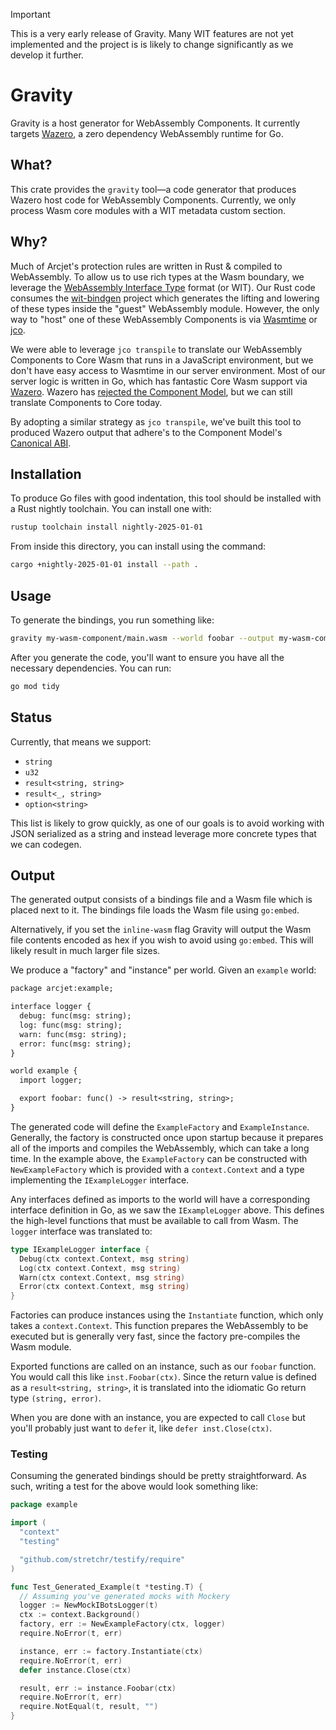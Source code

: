 > [!IMPORTANT]
> This is a very early release of Gravity. Many WIT features are not yet implemented
> and the project is is likely to change significantly as we develop it further.

# Gravity

Gravity is a host generator for WebAssembly Components. It currently targets [Wazero][wazero], a zero dependency WebAssembly runtime for Go.

## What?

This crate provides the `gravity` tool—a code generator that produces Wazero
host code for WebAssembly Components. Currently, we only process Wasm core
modules with a WIT metadata custom section.

## Why?

Much of Arcjet's protection rules are written in Rust & compiled to WebAssembly.
To allow us to use rich types at the Wasm boundary, we leverage the [WebAssembly
Interface Type][wit] format (or WIT). Our Rust code consumes the
[wit-bindgen][wit-bindgen] project which generates the lifting and lowering of
these types inside the "guest" WebAssembly module. However, the only way to
"host" one of these WebAssembly Components is via [Wasmtime][wasmtime] or
[jco][jco].

We were able to leverage `jco transpile` to translate our WebAssembly Components
to Core Wasm that runs in a JavaScript environment, but we don't have easy
access to Wasmtime in our server environment. Most of our server logic is
written in Go, which has fantastic Core Wasm support via [Wazero][wazero].
Wazero has [rejected the Component Model][wazero-component-model], but we can
still translate Components to Core today.

By adopting a similar strategy as `jco transpile`, we've built this tool to
produced Wazero output that adhere's to the Component Model's [Canonical
ABI][canonical-abi].

## Installation

To produce Go files with good indentation, this tool should be installed with a
Rust nightly toolchain. You can install one with:

```bash
rustup toolchain install nightly-2025-01-01
```

From inside this directory, you can install using the command:

```bash
cargo +nightly-2025-01-01 install --path .
```

## Usage

To generate the bindings, you run something like:

```bash
gravity my-wasm-component/main.wasm --world foobar --output my-wasm-component/bots.go
```

After you generate the code, you'll want to ensure you have all the necessary
dependencies. You can run:

```bash
go mod tidy
```

## Status


Currently, that means we support:

- `string`
- `u32`
- `result<string, string>`
- `result<_, string>`
- `option<string>`

This list is likely to grow quickly, as one of our goals is to avoid working
with JSON serialized as a string and instead leverage more concrete types that
we can codegen.

## Output

The generated output consists of a bindings file and a Wasm file which
is placed next to it. The bindings file loads the Wasm file using `go:embed`.

Alternatively, if you set the `inline-wasm` flag Gravity will output the Wasm
file contents encoded as hex if you wish to avoid using `go:embed`. This will likely
result in much larger file sizes.

We produce a "factory" and "instance" per world. Given an `example` world:

```txt
package arcjet:example;

interface logger {
  debug: func(msg: string);
  log: func(msg: string);
  warn: func(msg: string);
  error: func(msg: string);
}

world example {
  import logger;

  export foobar: func() -> result<string, string>;
}
```

The generated code will define the `ExampleFactory` and `ExampleInstance`. Generally,
the factory is constructed once upon startup because it prepares all of the
imports and compiles the WebAssembly, which can take a long time. In the example
above, the `ExampleFactory` can be constructed with `NewExampleFactory` which is
provided with a `context.Context` and a type implementing the `IExampleLogger`
interface.

Any interfaces defined as imports to the world will have a corresponding
interface definition in Go, as we saw the `IExampleLogger` above. This defines the
high-level functions that must be available to call from Wasm. The `logger`
interface was translated to:

```go
type IExampleLogger interface {
  Debug(ctx context.Context, msg string)
  Log(ctx context.Context, msg string)
  Warn(ctx context.Context, msg string)
  Error(ctx context.Context, msg string)
}
```

Factories can produce instances using the `Instantiate` function, which only
takes a `context.Context`. This function prepares the WebAssembly to be executed
but is generally very fast, since the factory pre-compiles the Wasm module.

Exported functions are called on an instance, such as our `foobar` function. You
would call this like
`inst.Foobar(ctx)`. Since
the return value is defined as a `result<string, string>`, it is translated into
the idiomatic Go return type `(string, error)`.

When you are done with an instance, you are expected to call `Close` but you'll
probably just want to `defer` it, like `defer inst.Close(ctx)`.

### Testing

Consuming the generated bindings should be pretty straightforward. As such,
writing a test for the above would look something like:

```go
package example

import (
  "context"
  "testing"

  "github.com/stretchr/testify/require"
)

func Test_Generated_Example(t *testing.T) {
  // Assuming you've generated mocks with Mockery
  logger := NewMockIBotsLogger(t)
  ctx := context.Background()
  factory, err := NewExampleFactory(ctx, logger)
  require.NoError(t, err)

  instance, err := factory.Instantiate(ctx)
  require.NoError(t, err)
  defer instance.Close(ctx)

  result, err := instance.Foobar(ctx)
  require.NoError(t, err)
  require.NotEqual(t, result, "")
}
```

[wit]: https://github.com/WebAssembly/component-model/blob/a74225c12c152df59f745cfc0fbde79b5310ccd9/design/mvp/WIT.md
[wit-bindgen]: https://github.com/bytecodealliance/wit-bindgen
[wasmtime]: https://wasmtime.dev/
[jco]: https://github.com/bytecodealliance/jco
[wazero]: https://github.com/tetratelabs/wazero
[canonical-abi]: https://github.com/WebAssembly/component-model/blob/a74225c12c152df59f745cfc0fbde79b5310ccd9/design/mvp/CanonicalABI.md
[wazero-component-model]: https://github.com/tetratelabs/wazero/issues/2200
